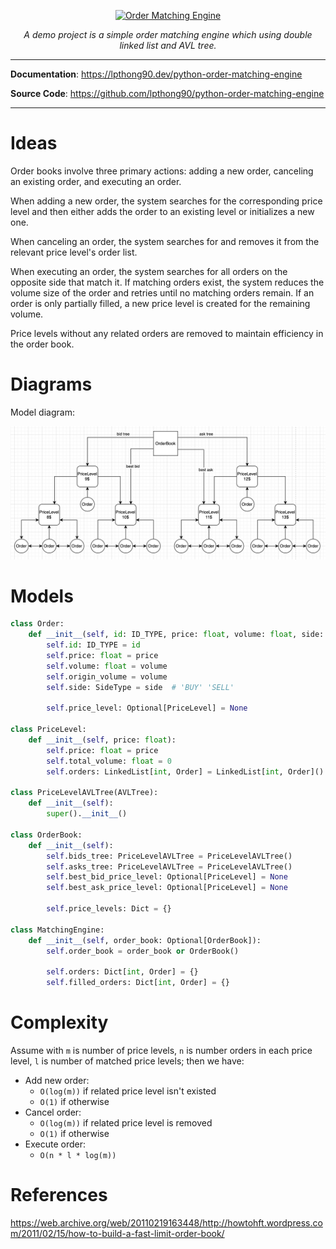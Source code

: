 <p align="center">
    <a href="https://lpthong90.dev/python-order-matching-engine"><img style="width:300px" src="https://lpthong90.dev/python-order-matching-engine/assets/images/thumbnail.jpg" alt="Order Matching Engine"></a>
</p>
<p align="center">
    <em>A demo project is a simple order matching engine which using double linked list and AVL tree.</em>
</p>

---

**Documentation**: <a href="https://lpthong90.dev/python-order-matching-engine" target="_blank">https://lpthong90.dev/python-order-matching-engine</a>

**Source  Code**: <a href="https://github.com/lpthong90/python-order-matching-engine" target="_blank">https://github.com/lpthong90/python-order-matching-engine</a>

---

# Ideas

Order books involve three primary actions: adding a new order, canceling an existing order, and executing an order. 

When adding a new order, the system searches for the corresponding price level and then either adds the order to an existing level or initializes a new one. 

When canceling an order, the system searches for and removes it from the relevant price level's order list.

When executing an order, the system searches for all orders on the opposite side that match it. If matching orders exist, the system reduces the volume size of the order and retries until no matching orders remain. If an order is only partially filled, a new price level is created for the remaining volume.

Price levels without any related orders are removed to maintain efficiency in the order book.

# Diagrams

Model diagram:

<img src="/assets/images/diagram.png" alt="filter_options"/>

[//]: # (Add new order flow diagram:)

[//]: # ()
[//]: # (Add cancel order flow diagram:)

[//]: # ()
[//]: # (Add execute order flow diagram:)


# Models
``` python
class Order:
    def __init__(self, id: ID_TYPE, price: float, volume: float, side: SideType):
        self.id: ID_TYPE = id
        self.price: float = price
        self.volume: float = volume
        self.origin_volume = volume
        self.side: SideType = side  # 'BUY' 'SELL'

        self.price_level: Optional[PriceLevel] = None

class PriceLevel:
    def __init__(self, price: float):
        self.price: float = price
        self.total_volume: float = 0
        self.orders: LinkedList[int, Order] = LinkedList[int, Order]()

class PriceLevelAVLTree(AVLTree):
    def __init__(self):
        super().__init__()

class OrderBook:
    def __init__(self):
        self.bids_tree: PriceLevelAVLTree = PriceLevelAVLTree()
        self.asks_tree: PriceLevelAVLTree = PriceLevelAVLTree()
        self.best_bid_price_level: Optional[PriceLevel] = None
        self.best_ask_price_level: Optional[PriceLevel] = None

        self.price_levels: Dict = {}

class MatchingEngine:
    def __init__(self, order_book: Optional[OrderBook]):
        self.order_book = order_book or OrderBook()

        self.orders: Dict[int, Order] = {}
        self.filled_orders: Dict[int, Order] = {}
```


# Complexity

Assume with `m` is number of price levels, `n` is number orders in each price level, `l` is number of matched price levels; then we have:

- Add new order:
  - `O(log(m))` if related price level isn't existed
  - `O(1)` if otherwise
- Cancel order:
  - `O(log(m))` if related price level is removed
  - `O(1)` if otherwise
- Execute order: 
  - `O(n * l * log(m))`

# References
https://web.archive.org/web/20110219163448/http://howtohft.wordpress.com/2011/02/15/how-to-build-a-fast-limit-order-book/
